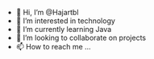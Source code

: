 - 👋 Hi, I’m @Hajartbl
- 👀 I’m interested in technology 
- 🌱 I’m currently learning Java 
- 💞️ I’m looking to collaborate on projects 
- 📫 How to reach me ...

<!---
Hajartbl/Hajartbl is a ✨ special ✨ repository because its `README.md` (this file) appears on your GitHub profile.
You can click the Preview link to take a look at your changes.
--->
